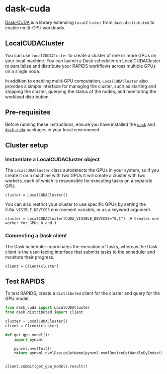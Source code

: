 # dask-cuda

[Dask-CUDA](https://docs.rapids.ai/api/dask-cuda/stable/) is a library extending `LocalCluster` from `dask.distributed` to enable multi-GPU workloads.

## LocalCUDACluster

You can use `LocalCUDACluster` to create a cluster of one or more GPUs on your local machine. You can launch a Dask scheduler on LocalCUDACluster to parallelize and distribute your RAPIDS workflows across multiple GPUs on a single node.

In addition to enabling multi-GPU computation, `LocalCUDACluster` also provides a simple interface for managing the cluster, such as starting and stopping the cluster, querying the status of the nodes, and monitoring the workload distribution.

## Pre-requisites

Before running these instructions, ensure you have installed the [`dask`](https://docs.dask.org/en/stable/install.html) and [`dask-cuda`](https://docs.rapids.ai/api/dask-cuda/nightly/install.html) packages in your local environment

## Cluster setup

### Instantiate a LocalCUDACluster object

The `LocalCUDACluster` class autodetects the GPUs in your system, so if you create it on a machine with two GPUs it will create a cluster with two workers, each of which is responsible for executing tasks on a separate GPU.

```console
cluster = LocalCUDACluster()
```

You can also restrict your cluster to use specific GPUs by setting the `CUDA_VISIBLE_DEVICES` environment variable, or as a keyword argument.

```console
cluster = LocalCUDACluster(CUDA_VISIBLE_DEVICES="0,1")  # Creates one worker for GPUs 0 and 1
```

### Connecting a Dask client

The Dask scheduler coordinates the execution of tasks, whereas the Dask client is the user-facing interface that submits tasks to the scheduler and monitors their progress.

```console
client = Client(cluster)
```

## Test RAPIDS

To test RAPIDS, create a `distributed` client for the cluster and query for the GPU model.

```Python
from dask_cuda import LocalCUDACluster
from dask.distributed import Client

cluster = LocalCUDACluster()
client = Client(cluster)

def get_gpu_model():
    import pynvml

    pynvml.nvmlInit()
    return pynvml.nvmlDeviceGetName(pynvml.nvmlDeviceGetHandleByIndex(0))


client.submit(get_gpu_model).result()
```
